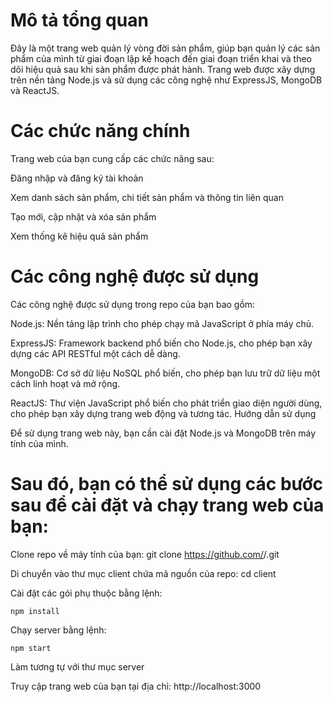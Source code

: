 # Mô tả tổng quan

Đây là một trang web quản lý vòng đời sản phẩm, giúp bạn quản lý các sản phẩm của mình từ giai đoạn lập kế hoạch đến giai đoạn triển khai và theo dõi hiệu quả sau khi sản phẩm được phát hành. Trang web được xây dựng trên nền tảng Node.js và sử dụng các công nghệ như ExpressJS, MongoDB và ReactJS.

# Các chức năng chính

Trang web của bạn cung cấp các chức năng sau:

Đăng nhập và đăng ký tài khoản

Xem danh sách sản phẩm, chi tiết sản phẩm và thông tin liên quan

Tạo mới, cập nhật và xóa sản phẩm

Xem thống kê hiệu quả sản phẩm

# Các công nghệ được sử dụng

Các công nghệ được sử dụng trong repo của bạn bao gồm:

Node.js: Nền tảng lập trình cho phép chạy mã JavaScript ở phía máy chủ.

ExpressJS: Framework backend phổ biến cho Node.js, cho phép bạn xây dựng các API RESTful một cách dễ dàng.

MongoDB: Cơ sở dữ liệu NoSQL phổ biến, cho phép bạn lưu trữ dữ liệu một cách linh hoạt và mở rộng.

ReactJS: Thư viện JavaScript phổ biến cho phát triển giao diện người dùng, cho phép bạn xây dựng trang web động và tương tác.
Hướng dẫn sử dụng

Để sử dụng trang web này, bạn cần cài đặt Node.js và MongoDB trên máy tính của mình.

# Sau đó, bạn có thể sử dụng các bước sau để cài đặt và chạy trang web của bạn:

Clone repo về máy tính của bạn: git clone https://github.com/<username>/<repo>.git

Di chuyển vào thư mục client chứa mã nguồn của repo: cd client

Cài đặt các gói phụ thuộc bằng lệnh:
  
  ```
npm install
  ```
Chạy server bằng lệnh:
```
npm start
  ```
 Làm tương tự với thư mục server
  
Truy cập trang web của bạn tại địa chỉ: http://localhost:3000
